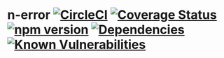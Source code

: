 # n-error [![CircleCI](https://circleci.com/gh/Financial-Times/n-error.svg?style=shield)](https://circleci.com/gh/Financial-Times/n-error) [![Coverage Status](https://coveralls.io/repos/github/Financial-Times/n-error/badge.svg?branch=master)](https://coveralls.io/github/Financial-Times/n-error?branch=master) [![npm version](https://badge.fury.io/js/%40financial-times%2Fn-error.svg)](https://badge.fury.io/js/%40financial-times%2Fn-error) [![Dependencies](https://david-dm.org/Financial-Times/n-error.svg)](https://david-dm.org/Financial-Times/n-error) [![Known Vulnerabilities](https://snyk.io/test/github/Financial-Times/n-error/badge.svg)](https://snyk.io/test/github/Financial-Times/n-error)
